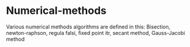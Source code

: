 # Numerical-methods
Various numerical methods algorithms are defined in this:
Bisection, newton-raphson, regula falsi, fixed point itr, secant method, Gauss-Jacobi method
